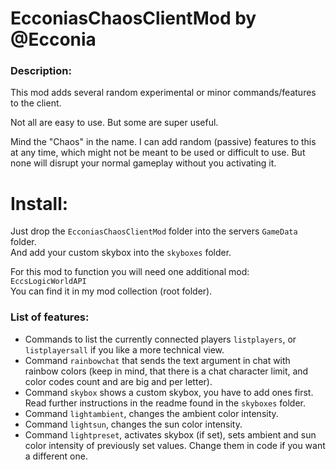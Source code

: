 # EcconiasChaosClientMod by @Ecconia

### Description:

This mod adds several random experimental or minor commands/features to the client.

Not all are easy to use. But some are super useful.

Mind the "Chaos" in the name. I can add random (passive) features to this at any time, which might not be meant to be used or difficult to use. But none will disrupt your normal gameplay without you activating it.

# Install:

Just drop the `EcconiasChaosClientMod` folder into the servers `GameData` folder.\
And add your custom skybox into the `skyboxes` folder.

For this mod to function you will need one additional mod: `EccsLogicWorldAPI`\
You can find it in my mod collection (root folder).

### List of features:

- Commands to list the currently connected players `listplayers`, or `listplayersall` if you like a more technical view.
- Command `rainbowchat` that sends the text argument in chat with rainbow colors (keep in mind, that there is a chat character limit, and color codes count and are big and per letter).
- Command `skybox` shows a custom skybox, you have to add ones first. Read further instructions in the readme found in the `skyboxes` folder.
- Command `lightambient`, changes the ambient color intensity.
- Command `lightsun`, changes the sun color intensity.
- Command `lightpreset`, activates skybox (if set), sets ambient and sun color intensity of previously set values. Change them in code if you want a different one.
